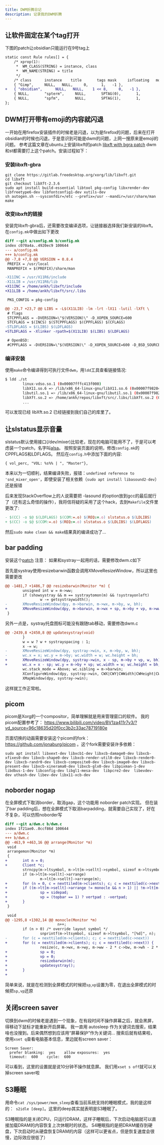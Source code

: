 ```yaml
---
title: DWM折腾日记
description: 记录我的DWM折腾
---
```


## 让软件固定在某个tag打开
下图的patch让obsidian只能运行在9号tag上
```diff
static const Rule rules[] = {
	/* xprop(1):
	 *	WM_CLASS(STRING) = instance, class
	 *	WM_NAME(STRING) = title
	 */
	/* class      instance    title       tags mask     isfloating   monitor */
	{ "Gimp",	  NULL,   NULL,		0,		1,	 -1 },
+	{ "obsidian",      NULL,   NULL,	1 << 8,		0,	 -1 },
	{ NULL,		  "spterm",		NULL,		SPTAG(0),		1,			 -1 },
	{ NULL,		  "spfm",		NULL,		SPTAG(1),		1,			 -1 },
};
```

## DWM打开带有emoji的内容就闪退
一开始在用firefox安装插件的时候老是闪退，以为是firefox的问题，后来在打开obsidian的时候也闪退，于是意识到可能是dwm的问题，上网一搜原来是emoji的问题。
参考这篇文章在ubuntu上安装libxft的patch [libxft with bgra patch](https://www.maximilian-schillinger.de/articles/st-libxft-bgra-patch.html)
dwm和st都需要打上这个patch。安装过程如下：
### 安装libxft-gbra
```shell
git clone https://gitlab.freedesktop.org/xorg/lib/libxft.git
cd libxft
git checkout libXft-2.3.6
sudo apt install build-essential libtool pkg-config libxrender-dev libfreetype6-dev libfontconfig1-dev xutils-dev
sh autogen.sh --sysconfdir=/etc --prefix=/usr --mandir=/usr/share/man
make
```
### 改变libxft的链接
安装完libxft-gbra后，还需要改变编译选项，让链接器选择我们新安装的libxft。在`config.mk`中做出如下更改
```diff
diff --git a/config.mk b/config.mk
index c070a4a..4920ec9 100644
--- a/config.mk
+++ b/config.mk
@@ -7,8 +7,8 @@ VERSION = 0.8.4
 PREFIX = /usr/local
 MANPREFIX = $(PREFIX)/share/man

-X11INC = /usr/X11R6/include
-X11LIB = /usr/X11R6/lib
+X11INC = /home/ankh/libxft/include
+X11LIB = /home/ankh/libxft/src/.libs

 PKG_CONFIG = pkg-config

@@ -23,7 +23,7 @@ LIBS = -L$(X11LIB) -lm -lrt -lX11 -lutil -lXft \
 # flags
 STCPPFLAGS = -DVERSION=\"$(VERSION)\" -D_XOPEN_SOURCE=600
 STCFLAGS = $(INCS) $(STCPPFLAGS) $(CPPFLAGS) $(CFLAGS)
-STLDFLAGS = $(LIBS) $(LDFLAGS)
+STLDFLAGS = -Xlinker -rpath=$(X11LIB) $(LIBS) $(LDFLAGS)

 # OpenBSD:
 #CPPFLAGS = -DVERSION=\"$(VERSION)\" -D_XOPEN_SOURCE=600 -D_BSD_SOURCE
```
### 编译安装
使用`make`命令编译得到可执行文件`dwm`，用`ldd`工具查看链接情况:
```bash
$ ldd ./st
        linux-vdso.so.1 (0x00007fffc413f000)
        libX11.so.6 => /lib/x86_64-linux-gnu/libX11.so.6 (0x00007f98204b1000)
        libutil.so.1 => /lib/x86_64-linux-gnu/libutil.so.1 (0x00007f98204ac000)
        libXft.so.2 => /home/ankh/repos/libxft/src/.libs/libXft.so.2 (0x00007f9820492000)
        ...
```
可以发现已经 libXft.so.2 已经链接到我们自己的库里了。

## 让slstatus显示音量
slstatus默认使用接口(/dev/mixer)比较老，现在的电脑可能用不了，于是可以考虑装一个patch，名字叫[alsa](https://tools.suckless.org/slstatus/patches/alsa/)。
按照安装页面的说明，修改`config.mk`的CPPFLAGS和LDFLAGS。 然后在`config.h`中添加下面的内容:

```
{ vol_perc, "VOL: %s%% | ", "Master"},
```
本来以为一切顺利，结果编译失败，报错：`undefined reference to 'snd_mixer_open'`，即使安装了相关依赖（`sudo apt install libasound2-dev`）还是报错

后来发现StackOverflow上的人说需要把 -lasound 的option放到gcc的最后就行了（还有这么奇怪的操作），我将信将疑的采用了这个hack，去到`Makefile`文件里更改了:
```makefile
- $(CC) -o $@ $(LDFLAGS) $(COM:=.o) $(REQ:=.o) slstatus.o $(LDLIBS)
+ $(CC) -o $@ $(COM:=.o) $(REQ:=.o) slstatus.o $(LDLIBS) $(LDFLAGS)
```
然后`sudo make clean && make`结果真的编译成功了...



## bar padding
安装这个[patch](https://dwm.suckless.org/patches/barpadding/)
注意： 如果和systray一起用的话，需要修改dwm.c如下

首先是systray使用resizebarwin函数会调用XMoveResizeWindow，所以这里也需要更改
```diff
@@ -1481,7 +1486,7 @@ resizebarwin(Monitor *m) {
        unsigned int w = m->ww;
        if (showsystray && m == systraytomon(m) && !systrayonleft)
                w -= getsystraywidth();
-       XMoveResizeWindow(dpy, m->barwin, m->wx, m->by, w, bh);
+       XMoveResizeWindow(dpy, m->barwin, m->wx + sp, m->by + vp, m->ww - 2 * sp, bh);
 }
```

另外一点是，systray托盘图标可能没有跟随tab移动，需要修改dwm.c
```diff
@@ -2439,8 +2450,8 @@ updatesystray(void)
        }
        w = w ? w + systrayspacing : 1;
        x -= w;
-       XMoveResizeWindow(dpy, systray->win, x, m->by, w, bh);
-       wc.x = x; wc.y = m->by; wc.width = w; wc.height = bh;
+       XMoveResizeWindow(dpy, systray->win, x - sp, m->by + vp, w, bh);
+       wc.x = x - sp; wc.y = m->by + vp; wc.width = w; wc.height = bh;
        wc.stack_mode = Above; wc.sibling = m->barwin;
        XConfigureWindow(dpy, systray->win, CWX|CWY|CWWidth|CWHeight|CWSibling|CWStackMode, &wc);
        XMapWindow(dpy, systray->win);
```
这样就工作正常啦。

## picom
picom是Xorg的一个compositor，简单理解就是用来管理窗口的软件。
我的picom配置参考了： https://www.bilibili.com/video/BV1za411r7v3/?vd_source=96c18635d20f0cc3b2c33ac78719180e

页面切换的动画需要安装这个picom的fork： https://github.com/jonaburg/picom 。这个fork需要安装许多依赖：
```shell
sudo apt install libxext-dev libxcb1-dev libxcb-damage0-dev libxcb-xfixes0-dev libxcb-shape0-dev libxcb-render-util0-dev libxcb-render0-dev libxcb-randr0-dev libxcb-composite0-dev libxcb-image0-dev libxcb-present-dev libxcb-xinerama0-dev libxcb-glx0-dev libpixman-1-dev libdbus-1-dev libconfig-dev libgl1-mesa-dev  libpcre2-dev  libevdev-dev uthash-dev libev-dev libx11-xcb-dev
```



## noborder nogap
在全屏模式下取消border，取消gap，这个功能用 noborder patch实现。
但在装了bar padding后，想在全屏模式下取消barpadding，就需要自己实现了，好在不复杂，可以仿照noborder写
```diff
diff --git a/dwm.c b/dwm.c
index 1f21ae0..0ccf86d 100644
--- a/dwm.c
+++ b/dwm.c
@@ -463,9 +463,16 @@ arrange(Monitor *m)
 void
 arrangemon(Monitor *m)
 {
+       int n = 0;
+       Client *c;
        strncpy(m->ltsymbol, m->lt[m->sellt]->symbol, sizeof m->ltsymbol);
        if (m->lt[m->sellt]->arrange)
                m->lt[m->sellt]->arrange(m);
+       for (n = 0, c = nexttiled(m->clients); c; c = nexttiled(c->next), n++);
+       if ((m->lt[m->sellt]->arrange != monocle && n > 1) || !m->lt[m->sellt]->arrange) {
+               sp = sidepad;
+               vp = (topbar == 1) ? vertpad : -vertpad;
+       }
 }
 
 void
@@ -1295,8 +1302,14 @@ monocle(Monitor *m)
                        n++;
        if (n > 0) /* override layout symbol */
                snprintf(m->ltsymbol, sizeof m->ltsymbol, "[%d]", n);
-       for (c = nexttiled(m->clients); c; c = nexttiled(c->next))
+       for (c = nexttiled(m->clients); c; c = nexttiled(c->next)) {
                resize(c, m->wx, m->wy, m->ww - 2 * c->bw, m->wh - 2 * c->bw, 0);
+               sp = 0;
+               vp = 0;
+               resizebarwin(m);
+               updatesystray();
+       }
+
```
简单来说，就是在检测到全屏模式的时候把`sp`,`vp`设置为零，在退出全屏模式的时候把`sp,vp`还原

## 关闭screen saver
切换到dwm的时候老是遇到一个现象，在有段时间不操作屏幕之后，就会黑屏，得移动下鼠标才能重新开启屏幕。
我一直用 autosleep 作为关键词去搜索，结果啥也没搜到。后来偶然想到应该用“屏幕保护”作为关键词...
搜索后就有结果啦，使用`xset q`查看电脑基本信息，里边就有screen saver：
```shell
Screen Saver:
  prefer blanking:  yes    allow exposures:  yes
  timeout:  600    cycle:  600
```
可以看到，这里的设置就是说10分钟不操作就息屏。
我们用`xset s off`就可以关掉screen saver啦


## S3睡眠
用命令`cat /sys/power/mem_sleep`查看当前系统支持的睡眠模式，我的是这样的：` s2idle [deep]`。这里的deep其实就表明是S3睡眠了。

S3睡眠指的是关闭CPU，只运行DRAM，这样子睡眠后，下次启动电脑就可以直接加载DRAM的内容恢复上次休眠时的状态。
S4睡眠指的是把DRAM缓存到硬盘，下次启动时从硬盘恢复DRAM的内容（这样可以更省点，但是恢复速度会很慢，边际效应很低了）


